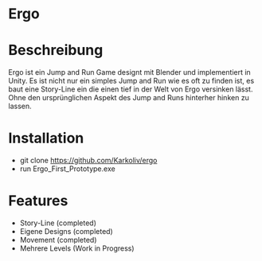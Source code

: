 # Ergo
# Beschreibung 
Ergo ist ein Jump and Run Game designt mit Blender und implementiert in Unity.
Es ist nicht nur ein simples Jump and Run wie es oft zu finden ist, es baut eine Story-Line ein die
einen tief in der Welt von Ergo versinken lässt. Ohne den ursprünglichen Aspekt des Jump and Runs hinterher hinken zu lassen.
# Installation
- git clone https://github.com/Karkoliv/ergo
- run Ergo_First_Prototype.exe
# Features
- Story-Line (completed)
- Eigene Designs (completed)
- Movement (completed)
- Mehrere Levels (Work in Progress)
